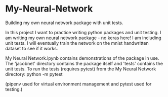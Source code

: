 # My-Neural-Network
Building my own neural network package with unit tests.

In this project I want to practice writing python packages and unit testing. I am writing my own neural network package - no keras here!
I am including unit tests. I will eventually train the network on the mnist handwritten dataset to see if it works. 

My Neural Network.ipynb contains demonstrations of the package in use. 
The 'jacobnet' directory contains the package itself and 'tests' contains the unit tests. 
To run the tests (requires pytest) from the My Neural Network directory: python -m pytest

(pipenv used for virtual environment management and pytest used for testing.)
